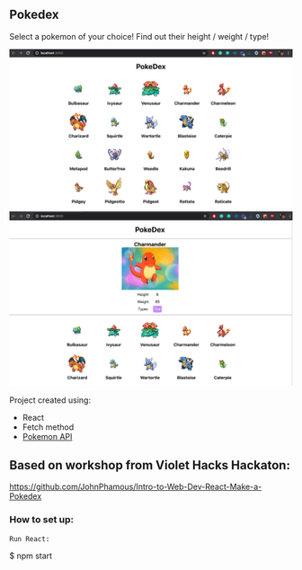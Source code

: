 ## Pokedex

Select a pokemon of your choice! Find out their height / weight / type!

![screenshot1](screenshots/screenshot1.png)
![screenshot2](screenshots/screenshot2.png)

Project created using:
- React
- Fetch method
- [Pokemon API](https://pokeapi.co/)

## Based on workshop from Violet Hacks Hackaton:

https://github.com/JohnPhamous/Intro-to-Web-Dev-React-Make-a-Pokedex

### How to set up:
```
Run React: 
```
$ npm start
```